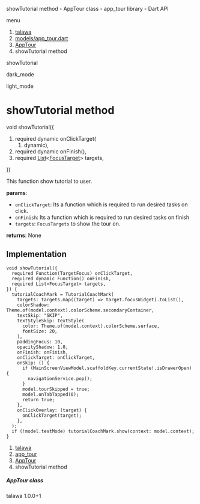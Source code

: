 




showTutorial method - AppTour class - app\_tour library - Dart API







menu

1. [talawa](../../index.html)
2. [models/app\_tour.dart](../../file-___home_harshil_Desktop_open-source_palisadoes_talawa_lib_models_app_tour/)
3. [AppTour](../../file-___home_harshil_Desktop_open-source_palisadoes_talawa_lib_models_app_tour/AppTour-class.html)
4. showTutorial method

showTutorial


dark\_mode

light\_mode




# showTutorial method


void
showTutorial({

1. required dynamic onClickTarget(
   1. dynamic),
2. required dynamic onFinish(),
3. required [List](https://api.flutter.dev/flutter/dart-core/List-class.html)<[FocusTarget](../../file-___home_harshil_Desktop_open-source_palisadoes_talawa_lib_models_app_tour/FocusTarget-class.html)> targets,

})

This function show tutorial to user.

**params**:

* `onClickTarget`: Its a function which is required to run desired tasks on click.
* `onFinish`: Its a function which is required to run desired tasks on finish
* `targets`: `FocusTargets` to show the tour on.

**returns**:
None


## Implementation

```
void showTutorial({
  required Function(TargetFocus) onClickTarget,
  required dynamic Function() onFinish,
  required List<FocusTarget> targets,
}) {
  tutorialCoachMark = TutorialCoachMark(
    targets: targets.map((target) => target.focusWidget).toList(),
    colorShadow: Theme.of(model.context).colorScheme.secondaryContainer,
    textSkip: "SKIP",
    textStyleSkip: TextStyle(
      color: Theme.of(model.context).colorScheme.surface,
      fontSize: 20,
    ),
    paddingFocus: 10,
    opacityShadow: 1.0,
    onFinish: onFinish,
    onClickTarget: onClickTarget,
    onSkip: () {
      if (MainScreenViewModel.scaffoldKey.currentState!.isDrawerOpen) {
        navigationService.pop();
      }
      model.tourSkipped = true;
      model.onTabTapped(0);
      return true;
    },
    onClickOverlay: (target) {
      onClickTarget(target);
    },
  );
  if (!model.testMode) tutorialCoachMark.show(context: model.context);
}
```

 


1. [talawa](../../index.html)
2. [app\_tour](../../file-___home_harshil_Desktop_open-source_palisadoes_talawa_lib_models_app_tour/)
3. [AppTour](../../file-___home_harshil_Desktop_open-source_palisadoes_talawa_lib_models_app_tour/AppTour-class.html)
4. showTutorial method

##### AppTour class





talawa
1.0.0+1






